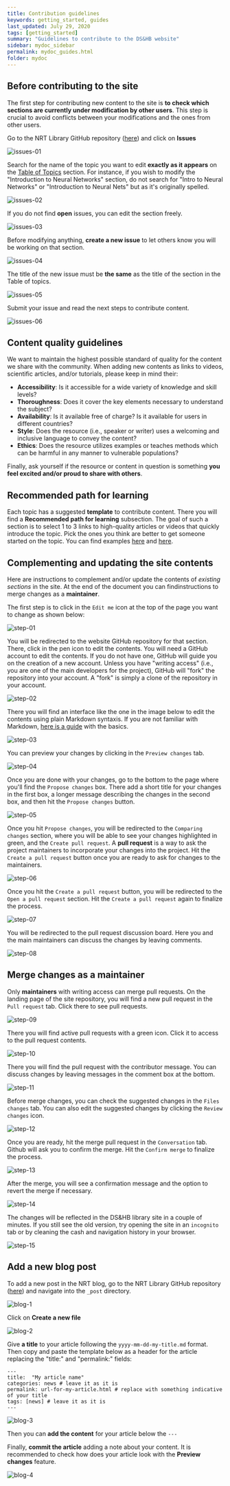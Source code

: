 ```yaml
---
title: Contribution guidelines
keywords: getting_started, guides
last_updated: July 29, 2020
tags: [getting_started]
summary: "Guidelines to contribute to the DS&HB website"
sidebar: mydoc_sidebar
permalink: mydoc_guides.html
folder: mydoc
---
```


## Before contributing to the site 

The first step for contributing new content to the site is **to check which sections are currently under modification by other users**. This step is crucial to avoid conflicts between your modifications and the ones from other users. 

Go to the NRT Library GitHub repository ([here](https://github.com/nrt-library/nrt-library)) and click on **Issues**

![issues-01](images/new-issues-01.svg)

Search for the name of the topic you want to edit **exactly as it appears** on the [Table of Topics](https://nrt-library.github.io/nrt-library/mydoc_topics.html) section. For instance, if you wish to modify the "Introduction to Neural Networks" section, do not search for "Intro to Neural Networks" or "Introduction to Neural Nets" but as it's originally spelled. 

![issues-02](images/new-issues-02.svg)

If you do not find **open** issues, you can edit the section freely. 

![issues-03](images/new-issues-03.svg)

Before modifying anything, **create a new issue** to let others know you will be working on that section. 

![issues-04](images/new-issues-04.svg)

The title of the new issue must be **the same** as the title of the section in the Table of topics. 

![issues-05](images/new-issues-05.svg)

Submit your issue and read the next steps to contribute content. 

![issues-06](images/new-issues-06.svg)

## Content quality guidelines

We want to maintain the highest possible standard of quality for the content we share with the community. When adding new contents as links to videos, scientific articles, and/or tutorials, please keep in mind their: 

- **Accessibility**: Is it accessible for a wide variety of knowledge and skill levels? 
- **Thoroughness**: Does it cover the key elements necessary to understand the subject?
- **Availability**: Is it available free of charge? Is it available for users in different countries?
- **Style**: Does the resource (i.e., speaker or writer) uses a welcoming and inclusive language to convey the content?
- **Ethics**: Does the resource utilizes examples or teaches methods which can be harmful in any manner to vulnerable populations? 

Finally, ask yourself if the resource or content in question is something **you feel excited and/or proud to share with others**. 

## Recommended path for learning

Each topic has a suggested **template** to contribute content. There you will find a **Recommended path for learning** subsection. The goal of such a section is to select 1 to 3 links to high-quality articles or videos that quickly introduce the topic. Pick the ones you think are better to get someone started on the topic. You can find examples [here](https://nrt-library.github.io/nrt-library/jupyter.html#recommended-path-for-learning) and [here](https://nrt-library.github.io/nrt-library/support_vector_machines.html). 

## Complementing and updating the site contents

Here are instructions to complement and/or update the contents of *existing sections* in the site. At the end of the document you can findinstructions to merge changes as a **maintainer**.

The first step is to click in the `Edit me` icon at the top of the page you want to change as shown below:

![step-01](images/guides1.png)


You will be redirected to the website GitHub repository for that section. There, click in the pen icon to edit the contents. You will need a GitHub account to edit the contents. If you do not have one, GitHub will guide you on the creation of a new account. Unless you have "writing access" (i.e., you are one of the main developers for the project), GitHub will "fork" the repository into your account. A "fork" is simply a clone of the repository in your account.

![step-02](images/guides2.png)

There you will find an interface like the one in the image below to edit the contents using plain Markdown syntaxis. If you are not familiar with Markdown, [here is a guide](https://www.markdownguide.org/basic-syntax/) with the basics.

![step-03](images/change-sections-03.png)

You can preview your changes by clicking in the `Preview changes` tab.

![step-04](images/guides4.png)

Once you are done with your changes, go to the bottom to the page where you'll find the `Propose changes` box. There add a short title for your changes in the first box, a longer message describing the changes in the second box, and then hit the `Propose changes` button.

![step-05](images/guides5.png)

Once you hit `Propose changes`, you will be redirected to the `Comparing changes` section, where you will be able to see your changes highlighted in green, and the `Create pull request`. A **pull request** is a way to ask the project maintainers to incorporate your changes into the project. Hit the `Create a pull request` button once you are ready to ask for changes to the maintainers.

![step-06](images/guides6.png)

Once you hit the `Create a pull request` button, you will be redirected to the `Open a pull request` section. Hit the `Create a pull request` again to finalize the process.

![step-07](images/guides7.png)

You will be redirected to the pull request discussion board. Here you and the main maintainers can discuss the changes by leaving comments.

![step-08](images/guides8.png)

## Merge changes as a maintainer

Only **maintainers** with writing access can merge pull requests. On the landing page of the site repository, you will find a new pull request in the `Pull request` tab. Click there to see pull requests.

![step-09](images/guides9.png)

There you will find active pull requests with a green icon. Click it to access to the pull request contents.

![step-10](images/guides10.png)

There you will find the pull request with the contributor message. You can discuss changes by leaving messages in the comment box at the bottom.

![step-11](images/guides11.png)

Before merge changes, you can check the suggested changes in the `Files changes` tab. You can also edit the suggested changes by clicking the `Review changes` icon.

![step-12](images/guides12.png)

Once you are ready, hit the merge pull request in the `Conversation` tab. Github will ask you to confirm the merge. Hit the `Confirm merge` to finalize the process.

![step-13](images/guides13.png)

After the merge, you will see a confirmation message and the option to revert the merge if necessary.  

![step-14](images/guides14.png)

The changes will be reflected in the DS&HB library site in a couple of minutes. If you still see the old version, try opening the site in an `incognito` tab or by cleaning the cash and navigation history in your browser.

![step-15](images/guides15.png)

## Add a new blog post

To add a new post in the NRT blog, go to the NRT Library GitHub repository ([here](https://github.com/nrt-library/nrt-library)) and navigate into the `_post` directory. 

![blog-1](images/blog-1.svg)

Click on **Create a new file**

![blog-2](images/blog-2.svg)

Give **a title** to your article following the `yyyy-mm-dd-my-title.md` format. Then copy and paste the template below as a header for the article replacing the "title:" and "permalink:" fields: 

```
---
title:  "My article name"
categories: news # leave it as it is
permalink: url-for-my-article.html # replace with something indicative of your title
tags: [news] # leave it as it is
---
```

![blog-3](images/blog-3.svg)

Then you can **add the content** for your article below the `---`

Finally, **commit the article** adding a note about your content. It is recommended to check how does your article look with the **Preview changes** feature. 

![blog-4](images/blog-4.svg)

